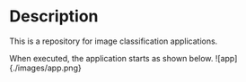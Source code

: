 # Description
This is a repository for image classification applications.

When executed, the application starts as shown below.
![app]{./images/app.png}
